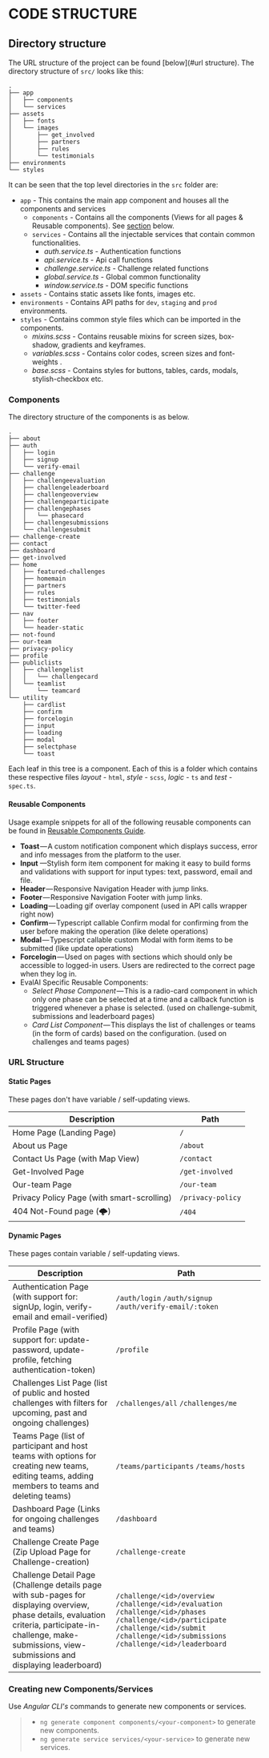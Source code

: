 # CODE STRUCTURE

## Directory structure

The URL structure of the project can be found [below](#url structure).
The directory structure of `src/` looks like this:

```
.
├── app
│   ├── components
│   └── services
├── assets
│   ├── fonts
│   └── images
│       ├── get_involved
│       ├── partners
│       ├── rules
│       └── testimonials
├── environments
└── styles
``` 
It can be seen that the top level directories in the `src` folder are:
- `app` - This contains the main app component and houses all the components and services
	- `components` - Contains all the components (Views for all pages & Reusable components). See [section](#components) below. 
	- `services` - Contains all the injectable services that contain common functionalities.
		- _auth.service.ts_ - Authentication functions
		- _api.service.ts_ - Api call functions
		- _challenge.service.ts_ - Challenge related functions
		- _global.service.ts_ - Global common functionality
		- _window.service.ts_ - DOM specific functions
- `assets` - Contains static assets like fonts, images etc.
- `environments` - Contains API paths for `dev`, `staging` and `prod` environments.
- `styles` - Contains common style files which can be imported in the components.
	- _mixins.scss_ - Contains reusable mixins for screen sizes, box-shadow, gradients and keyframes.
	- _variables.scss_ - Contains color codes, screen sizes and font-weights .
	- _base.scss_ - Contains styles for buttons, tables, cards, modals, stylish-checkbox etc.

### Components

The directory structure of the components is as below.

```
.
├── about
├── auth
│   ├── login
│   ├── signup
│   └── verify-email
├── challenge
│   ├── challengeevaluation
│   ├── challengeleaderboard
│   ├── challengeoverview
│   ├── challengeparticipate
│   ├── challengephases
│   │   └── phasecard
│   ├── challengesubmissions
│   └── challengesubmit
├── challenge-create
├── contact
├── dashboard
├── get-involved
├── home
│   ├── featured-challenges
│   ├── homemain
│   ├── partners
│   ├── rules
│   ├── testimonials
│   └── twitter-feed
├── nav
│   ├── footer
│   └── header-static
├── not-found
├── our-team
├── privacy-policy
├── profile
├── publiclists
│   ├── challengelist
│   │   └── challengecard
│   └── teamlist
│       └── teamcard
└── utility
    ├── cardlist
    ├── confirm
    ├── forcelogin
    ├── input
    ├── loading
    ├── modal
    ├── selectphase
    └── toast
```
Each leaf in this tree is a component. Each of this is a folder which contains these respective files _layout_ - `html`, _style_ - `scss`, _logic_ - `ts` and _test_ - `spec.ts`. 


#### Reusable Components
Usage example snippets for all of the following reusable components can be found in [Reusable Components Guide](https://github.com/Cloud-CV/EvalAI-ngx/blob/master/.github/REUSABLE_COMPONENTS.md).
- **Toast** — A custom notification component which displays success, error and info messages from the platform to the user.
- **Input** —Stylish form item component for making it easy to build forms and validations with support for input types: text, password, email and file.
- **Header** — Responsive Navigation Header with jump links.
- **Footer** — Responsive Navigation Footer with jump links.
- **Loading** — Loading gif overlay component (used in API calls wrapper right now)
- **Confirm** — Typescript callable Confirm modal for confirming from the user before making the operation (like delete operations)
- **Modal** — Typescript callable custom Modal with form items to be submitted (like update operations)
- **Forcelogin** — Used on pages with sections which should only be accessible to logged-in users. Users are redirected to the correct page when they log in.
- EvalAI Specific Reusable Components:
	- _Select Phase Component_ — This is a radio-card component in which only one phase can be selected at a time and a callback function is triggered whenever a phase is selected. (used on challenge-submit, submissions and leaderboard pages)
	- _Card List Component_ — This displays the list of challenges or teams (in the form of cards) based on the configuration. (used on challenges and teams pages)


### URL Structure

#### Static Pages 
These pages don't have variable / self-updating views.

Description | Path 
        --- | ---
Home Page (Landing Page) | `/`
About us Page | `/about`
Contact Us Page (with Map View) | `/contact`
Get-Involved Page | `/get-involved`
Our-team Page | `/our-team`
Privacy Policy Page (with smart-scrolling) | `/privacy-policy`
404 Not-Found page (🌩) | `/404`


#### Dynamic Pages
These pages contain variable / self-updating views.

Description | Path 
        --- | ---
Authentication Page (with support for: signUp, login, verify-email and email-verified) | `/auth/login` `/auth/signup` `/auth/verify-email/:token`
Profile Page (with support for: update-password, update-profile, fetching authentication-token) | `/profile`
Challenges List Page (list of public and hosted challenges with filters for upcoming, past and ongoing challenges) | `/challenges/all` `/challenges/me`
Teams Page (list of participant and host teams with options for creating new teams, editing teams, adding members to teams and deleting teams) | `/teams/participants` `/teams/hosts`
Dashboard Page (Links for ongoing challenges and teams) | `/dashboard`
Challenge Create Page (Zip Upload Page for Challenge-creation) | `/challenge-create`
Challenge Detail Page (Challenge details page with sub-pages for displaying overview, phase details, evaluation criteria, participate-in-challenge, make-submissions, view-submissions and displaying leaderboard) | `/challenge/<id>/overview` `/challenge/<id>/evaluation` `/challenge/<id>/phases` `/challenge/<id>/participate` `/challenge/<id>/submit` `/challenge/<id>/submissions` `/challenge/<id>/leaderboard`

### Creating new Components/Services
Use _Angular CLI's_ commands to generate new components or services.

> - `ng generate component components/<your-component>` to generate new components.
> - `ng generate service services/<your-service>` to generate new services.
